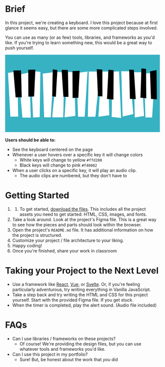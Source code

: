 # Brief

In this project, we're creating a keyboard. I love this project because at first glance it seems easy, but there are some more complicated steps involved.

You can use as many (or as few) tools, libraries, and frameworks as you'd like. If you're trying to learn something new, this would be a great way to push yourself.

<img src="./preview.png">

**Users should be able to:**

- See the keyboard centered on the page
- Whenever a user hovers over a specific key it will change colors
  - White keys will change to yellow `#ffd200`
  - Black keys will change to pink `#f40082`
- When a user clicks on a specific key, it will play an audio clip.
  - The audio clips are numbered, but they don't have to

# Getting Started

1. 1. To get started, [download the files](https://drive.google.com/drive/folders/1RcIfANQSK05Gd5tipOqWY8u71BCtlvdW?ck_subscriber_id=1527215155). This includes all the project assets you need to get started: HTML, CSS, images, and fonts.
2. Take a look around. Look at the project's Figma file. This is a great way to see how the pieces and parts should look within the browser.
3. Open the project's `README.md` file. It has additional information on how the project is structured.
4. Customize your project / file architecture to your liking.
5. Happy coding!
6. Once you're finished, share your work in classroom

# Taking your Project to the Next Level

- Use a framework like [React](https://reactjs.org/), [Vue](https://vuejs.org/), or [Svelte](https://svelte.dev/). Or, if you're feeling particularly adventurous, try writing everything in Vanilla JavaScript.
- Take a step back and try writing the HTML and CSS for this project yourself. Start with the provided Figma file. If you get stuck.
- When the timer is completed, play the alert sound. (Audio file included)

# FAQs

- Can I use libraries / frameworks on these projects?
  - Of course! We're providing the design files, but you can use whatever tools and frameworks you'd like.
- Can I use this project in my portfolio?
  - Sure! But, be honest about the work that _you_ did

